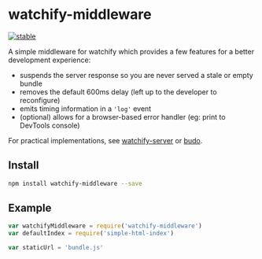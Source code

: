 # watchify-middleware

[![stable](http://badges.github.io/stability-badges/dist/stable.svg)](http://github.com/badges/stability-badges)

A simple middleware for watchify which provides a few features for a better development experience:

- suspends the server response so you are never served a stale or empty bundle
- removes the default 600ms delay (left up to the developer to reconfigure)
- emits timing information in a `'log'` event
- (optional) allows for a browser-based error handler (eg: print to DevTools console)

For practical implementations, see [watchify-server](https://www.npmjs.com/package/watchify-server) or [budo](https://www.npmjs.com/package/budo).

## Install

```sh
npm install watchify-middleware --save
```

## Example

```js
var watchifyMiddleware = require('watchify-middleware')
var defaultIndex = require('simple-html-index')

var staticUrl = 'bundle.js'
